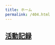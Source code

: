 ```yaml
---
title: ホーム
permalink: /404.html
---
```

<!--
[<img src="https://github.com/goodroot/hugo-classic/raw/master/images/partywizard.gif" style="max-width:15%;min-width:40px;float:right;" alt="Github repo" />](https://github.com/goodroot/hugo-classic)
-->
<script type="text/javascript" src="/js/count2.js" charset="utf-8"></script>
<script type="text/javascript" src="/js/count.js" charset="utf-8"></script>

<div class="time" id="time" data-hours="" data-minutes="">
<div class="digit">
  <div class="line"></div>
  <div class="line"></div>
  <div class="line"></div>
  <div class="line"></div>
  <div class="line"></div>
  <div class="line"></div>
  <div class="line"></div>
</div>
<div class="digit">
  <div class="line"></div>
  <div class="line"></div>
  <div class="line"></div>
  <div class="line"></div>
  <div class="line"></div>
  <div class="line"></div>
  <div class="line"></div>
</div>
<div class="digit">
  <div class="line"></div>
  <div class="line"></div>
  <div class="line"></div>
  <div class="line"></div>
  <div class="line"></div>
  <div class="line"></div>
  <div class="line"></div>
</div>
<div class="digit">
  <div class="line"></div>
  <div class="line"></div>
  <div class="line"></div>
  <div class="line"></div>
  <div class="line"></div>
  <div class="line"></div>
  <div class="line"></div>
</div>
<div class="digit">
  <div class="line"></div>
  <div class="line"></div>
  <div class="line"></div>
  <div class="line"></div>
  <div class="line"></div>
  <div class="line"></div>
  <div class="line"></div>
</div>
<div class="digit">
  <div class="line"></div>
  <div class="line"></div>
  <div class="line"></div>
  <div class="line"></div>
  <div class="line"></div>
  <div class="line"></div>
  <div class="line"></div>
</div>
</div>
<script src='https://unpkg.com/@reactivex/rxjs/dist/global/Rx.min.js'></script>
<script src='https://unpkg.com/rxcss@0.6.0/dist/rxcss.min.js'></script>
<script src='https://cdnjs.cloudflare.com/ajax/libs/hammer.js/2.0.8/hammer.min.js'></script>

  <script src="js/index.js"></script>
<h2><p><a href="/post/">活動記録</a></p></h2>
